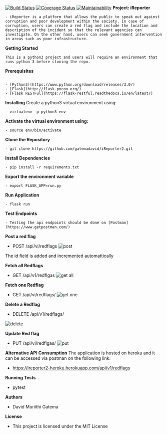 [![Build Status](https://travis-ci.com/gatemadavid/iReporter2.svg?branch=develop)](https://travis-ci.com/gatemadavid/iReporter2)
[![Coverage Status](https://coveralls.io/repos/github/gatemadavid/iReporter2/badge.svg?branch=develop)](https://coveralls.io/github/gatemadavid/iReporter2?branch=develop) [![Maintainability](https://api.codeclimate.com/v1/badges/096a1db123c0f124022e/maintainability)](https://codeclimate.com/github/gatemadavid/iReporter2/maintainability)
**Project: iReporter**

```
- iReporter is a platform that allows the public to speak out against corruption and poor development within the society. In case of corruption, users can create a red flag and include the location and description of the incident so that the relevant agencies can investigate. On the other hand, users can seek government intervention in areas such as poor infrastructure.
```

**Getting Started**

```
This is a python3 project and users will require an environment that runs python 3 before cloning the repo.
```

**Prerequisites**

```

- [Python3](https://www.python.org/download/releases/3.0/)
- [Flask](http://flask.pocoo.org/)
- [Flask RESTFul](https://flask-restful.readthedocs.io/en/latest/)

```

**Installing**
Create a python3 virtual environment using:

```
- virtualenv -p python3 env

```

**Activate the virtual environment using:**

```
- source env/bin/activate
```

**Clone the Repository**

```
- git clone https://github.com/gatemadavid/iReporter2.git

```

**Install Dependencies**

```
- pip install -r requirements.txt
```

**Export the environment variable**

```
- export FLASK_APP=run.py
```

**Run Application**

```
- flask run
```

**Test Endpoints**

```
- Testing the api endpoints should be done on [Postman](https://www.getpostman.com/)
```

**Post a red flag**

- POST /api/vi/redflags
  ![post](https://user-images.githubusercontent.com/27230922/49425507-e00b3080-f7ae-11e8-8cb1-be9755b7c143.png)

The id field is added and incremented automattically

**Fetch all Redflags**

- GET /api/v1/redflgas
  ![get all](https://user-images.githubusercontent.com/27230922/49426053-65431500-f7b0-11e8-92c2-1ff211e8fc31.png)

**Fetch one Redflag**

- GET /api/vi/redflags/<id>
  ![get one](https://user-images.githubusercontent.com/27230922/49426088-83107a00-f7b0-11e8-95f1-63b8384de316.png)

**Delete a Redflag**

- DELETE /api/v1/redflags/<id>

![delete](https://user-images.githubusercontent.com/27230922/49426392-80625480-f7b1-11e8-81a6-a1ede1453818.png)

**Update Red flag**

- PUT /api/vi/redflgas/<id>
  ![put](https://user-images.githubusercontent.com/27230922/49426254-16e24600-f7b1-11e8-9a02-b209da3ce7ed.png)

**Alternative API Consumption**
The application is hosted on heroku and it can be accessed via postman on the following link:

- https://ireporter2-heroku.herokuapp.com/api/v1/redflags

**Running Tests**

- pytest

**Authors**

- David Muriithi Gatema

**License**

- This project is licensed under the MIT License
